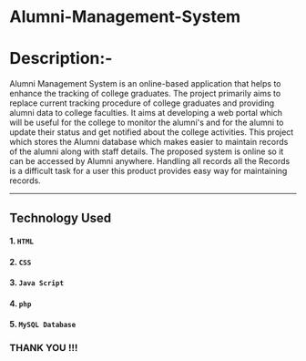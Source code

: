 # Alumni-Management-System
# Description:-
Alumni Management System is an online-based application that helps to enhance the tracking of 
college graduates. The project primarily aims to replace current tracking procedure of college 
graduates and providing alumni data to college faculties. It aims at developing a web portal 
which will be useful for the college to monitor the alumni's and for the alumni to update their 
status and get notified about the college activities. This project which stores the Alumni 
database which makes easier to maintain records of the alumni along with staff details. The 
proposed system is online so it can be accessed by Alumni anywhere. Handling all records all 
the Records is a difficult task for a user this product provides easy way for maintaining 
records.

--------
## Technology Used

#### 1. `HTML`
#### 2. `CSS` 
#### 3. `Java Script`
#### 4. `php`
#### 5. `MySQL Database`

### THANK YOU !!!
